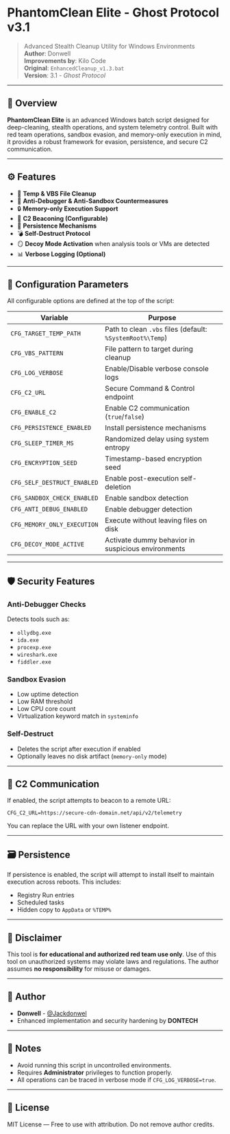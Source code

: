
# PhantomClean Elite - Ghost Protocol v3.1

> Advanced Stealth Cleanup Utility for Windows Environments  
> **Author**: Donwell  
> **Improvements by**: Kilo Code  
> **Original**: `EnhancedCleanup_v1.3.bat`  
> **Version**: 3.1 - *Ghost Protocol*

---

## 🧠 Overview

**PhantomClean Elite** is an advanced Windows batch script designed for deep-cleaning, stealth operations, and system telemetry control. Built with red team operations, sandbox evasion, and memory-only execution in mind, it provides a robust framework for evasion, persistence, and secure C2 communication.

---

## ⚙️ Features

- 🧹 **Temp & VBS File Cleanup**  
- 🧠 **Anti-Debugger & Anti-Sandbox Countermeasures**  
- 🔒 **Memory-only Execution Support**  
- 🧬 **C2 Beaconing (Configurable)**  
- 🔁 **Persistence Mechanisms**  
- 💣 **Self-Destruct Protocol**  
- 🪞 **Decoy Mode Activation** when analysis tools or VMs are detected  
- 📊 **Verbose Logging (Optional)**  

---

## 🔧 Configuration Parameters

All configurable options are defined at the top of the script:

| Variable | Purpose |
|---------|---------|
| `CFG_TARGET_TEMP_PATH` | Path to clean `.vbs` files (default: `%SystemRoot%\Temp`) |
| `CFG_VBS_PATTERN` | File pattern to target during cleanup |
| `CFG_LOG_VERBOSE` | Enable/Disable verbose console logs |
| `CFG_C2_URL` | Secure Command & Control endpoint |
| `CFG_ENABLE_C2` | Enable C2 communication (`true`/`false`) |
| `CFG_PERSISTENCE_ENABLED` | Install persistence mechanisms |
| `CFG_SLEEP_TIMER_MS` | Randomized delay using system entropy |
| `CFG_ENCRYPTION_SEED` | Timestamp-based encryption seed |
| `CFG_SELF_DESTRUCT_ENABLED` | Enable post-execution self-deletion |
| `CFG_SANDBOX_CHECK_ENABLED` | Enable sandbox detection |
| `CFG_ANTI_DEBUG_ENABLED` | Enable debugger detection |
| `CFG_MEMORY_ONLY_EXECUTION` | Execute without leaving files on disk |
| `CFG_DECOY_MODE_ACTIVE` | Activate dummy behavior in suspicious environments |

---

## 🛡️ Security Features

### Anti-Debugger Checks
Detects tools such as:
- `ollydbg.exe`
- `ida.exe`
- `procexp.exe`
- `wireshark.exe`
- `fiddler.exe`

### Sandbox Evasion
- Low uptime detection
- Low RAM threshold
- Low CPU core count
- Virtualization keyword match in `systeminfo`

### Self-Destruct
- Deletes the script after execution if enabled
- Optionally leaves no disk artifact (`memory-only` mode)

---

## 📡 C2 Communication

If enabled, the script attempts to beacon to a remote URL:

```
CFG_C2_URL=https://secure-cdn-domain.net/api/v2/telemetry
```

You can replace the URL with your own listener endpoint.

---

## 🗃️ Persistence

If persistence is enabled, the script will attempt to install itself to maintain execution across reboots. This includes:
- Registry Run entries
- Scheduled tasks
- Hidden copy to `AppData` or `%TEMP%`

---

## 🚫 Disclaimer

This tool is **for educational and authorized red team use only**. Use of this tool on unauthorized systems may violate laws and regulations. The author assumes **no responsibility** for misuse or damages.

---

## 👤 Author

- **Donwell** - [@Jackdonwel](https://github.com/Jackdonwel)  
- Enhanced implementation and security hardening by **DONTECH**

---

## 🧩 Notes

- Avoid running this script in uncontrolled environments.
- Requires **Administrator** privileges to function properly.
- All operations can be traced in verbose mode if `CFG_LOG_VERBOSE=true`.

---

## 📄 License

MIT License — Free to use with attribution. Do not remove author credits.
